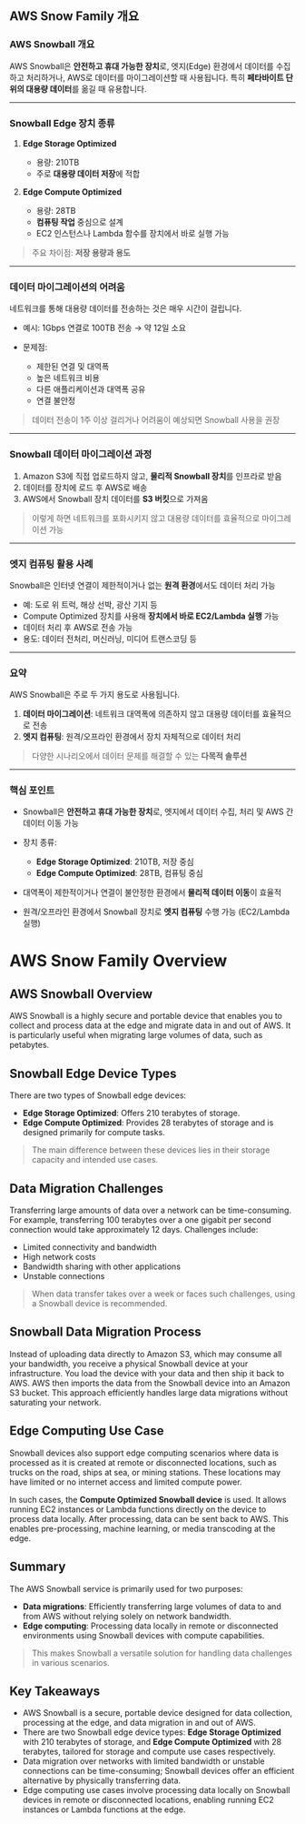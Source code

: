 
## **AWS Snow Family 개요**

### **AWS Snowball 개요**

AWS Snowball은 **안전하고 휴대 가능한 장치**로, 엣지(Edge) 환경에서 데이터를 수집하고 처리하거나, AWS로 데이터를 마이그레이션할 때 사용됩니다. 특히 **페타바이트 단위의 대용량 데이터**를 옮길 때 유용합니다.

---

### **Snowball Edge 장치 종류**

1. **Edge Storage Optimized**

   * 용량: 210TB
   * 주로 **대용량 데이터 저장**에 적합

2. **Edge Compute Optimized**

   * 용량: 28TB
   * **컴퓨팅 작업** 중심으로 설계
   * EC2 인스턴스나 Lambda 함수를 장치에서 바로 실행 가능

> 주요 차이점: **저장 용량과 용도**

---

### **데이터 마이그레이션의 어려움**

네트워크를 통해 대용량 데이터를 전송하는 것은 매우 시간이 걸립니다.

* 예시: 1Gbps 연결로 100TB 전송 → 약 12일 소요
* 문제점:

  * 제한된 연결 및 대역폭
  * 높은 네트워크 비용
  * 다른 애플리케이션과 대역폭 공유
  * 연결 불안정

> 데이터 전송이 1주 이상 걸리거나 어려움이 예상되면 Snowball 사용을 권장

---

### **Snowball 데이터 마이그레이션 과정**

1. Amazon S3에 직접 업로드하지 않고, **물리적 Snowball 장치**를 인프라로 받음
2. 데이터를 장치에 로드 후 AWS로 배송
3. AWS에서 Snowball 장치 데이터를 **S3 버킷**으로 가져옴

> 이렇게 하면 네트워크를 포화시키지 않고 대용량 데이터를 효율적으로 마이그레이션 가능

---

### **엣지 컴퓨팅 활용 사례**

Snowball은 인터넷 연결이 제한적이거나 없는 **원격 환경**에서도 데이터 처리 가능

* 예: 도로 위 트럭, 해상 선박, 광산 기지 등
* Compute Optimized 장치를 사용해 **장치에서 바로 EC2/Lambda 실행** 가능
* 데이터 처리 후 AWS로 전송 가능
* 용도: 데이터 전처리, 머신러닝, 미디어 트랜스코딩 등

---

### **요약**

AWS Snowball은 주로 두 가지 용도로 사용됩니다.

1. **데이터 마이그레이션**: 네트워크 대역폭에 의존하지 않고 대용량 데이터를 효율적으로 전송
2. **엣지 컴퓨팅**: 원격/오프라인 환경에서 장치 자체적으로 데이터 처리

> 다양한 시나리오에서 데이터 문제를 해결할 수 있는 **다목적 솔루션**

---

### **핵심 포인트**

* Snowball은 **안전하고 휴대 가능한 장치**로, 엣지에서 데이터 수집, 처리 및 AWS 간 데이터 이동 가능
* 장치 종류:

  * **Edge Storage Optimized**: 210TB, 저장 중심
  * **Edge Compute Optimized**: 28TB, 컴퓨팅 중심
* 대역폭이 제한적이거나 연결이 불안정한 환경에서 **물리적 데이터 이동**이 효율적
* 원격/오프라인 환경에서 Snowball 장치로 **엣지 컴퓨팅** 수행 가능 (EC2/Lambda 실행)

# AWS Snow Family Overview

## AWS Snowball Overview
AWS Snowball is a highly secure and portable device that enables you to collect and process data at the edge and migrate data in and out of AWS. It is particularly useful when migrating large volumes of data, such as petabytes.

## Snowball Edge Device Types
There are two types of Snowball edge devices:

- **Edge Storage Optimized**: Offers 210 terabytes of storage.
- **Edge Compute Optimized**: Provides 28 terabytes of storage and is designed primarily for compute tasks.

> The main difference between these devices lies in their storage capacity and intended use cases.

## Data Migration Challenges
Transferring large amounts of data over a network can be time-consuming. For example, transferring 100 terabytes over a one gigabit per second connection would take approximately 12 days. Challenges include:

- Limited connectivity and bandwidth
- High network costs
- Bandwidth sharing with other applications
- Unstable connections

> When data transfer takes over a week or faces such challenges, using a Snowball device is recommended.

## Snowball Data Migration Process
Instead of uploading data directly to Amazon S3, which may consume all your bandwidth, you receive a physical Snowball device at your infrastructure. You load the device with your data and then ship it back to AWS. AWS then imports the data from the Snowball device into an Amazon S3 bucket. This approach efficiently handles large data migrations without saturating your network.

## Edge Computing Use Case
Snowball devices also support edge computing scenarios where data is processed as it is created at remote or disconnected locations, such as trucks on the road, ships at sea, or mining stations. These locations may have limited or no internet access and limited compute power.

In such cases, the **Compute Optimized Snowball device** is used. It allows running EC2 instances or Lambda functions directly on the device to process data locally. After processing, data can be sent back to AWS. This enables pre-processing, machine learning, or media transcoding at the edge.

## Summary
The AWS Snowball service is primarily used for two purposes:

- **Data migrations**: Efficiently transferring large volumes of data to and from AWS without relying solely on network bandwidth.
- **Edge computing**: Processing data locally in remote or disconnected environments using Snowball devices with compute capabilities.

> This makes Snowball a versatile solution for handling data challenges in various scenarios.

## Key Takeaways
- AWS Snowball is a secure, portable device designed for data collection, processing at the edge, and data migration in and out of AWS.
- There are two Snowball edge device types: **Edge Storage Optimized** with 210 terabytes of storage, and **Edge Compute Optimized** with 28 terabytes, tailored for storage and compute use cases respectively.
- Data migration over networks with limited bandwidth or unstable connections can be time-consuming; Snowball devices offer an efficient alternative by physically transferring data.
- Edge computing use cases involve processing data locally on Snowball devices in remote or disconnected locations, enabling running EC2 instances or Lambda functions at the edge.
